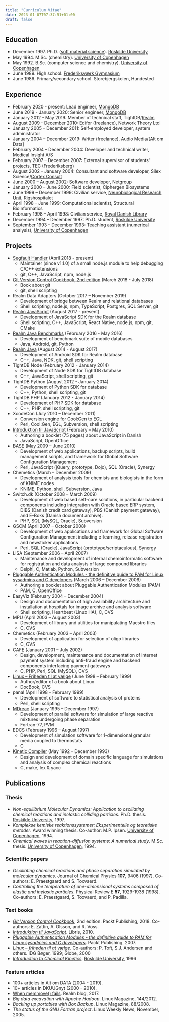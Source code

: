 ```yaml
---
title: "Curriculum Vitae"
date: 2023-01-07T07:37:51+01:00
draft: false
---
```


## Education

* December 1997. Ph.D. ([soft material science](https://en.wikipedia.org/wiki/Soft_matter)). [Roskilde University](https://ruc.dk)
* May 1994. M.Sc. (chemistry). [University of Copenhagen](https://www.ku.dk)
* May 1992. B.Sc. (computer science and chemistry). [University of Copenhagen](https://www.ku.dk)
* June 1989. High school. [Frederiksværk Gymnasium](https://fvgh.dk)
* June 1986. Primary/secondary school. Storebjergskolen, Hundested

## Experience

* February 2020 - present: Lead engineer, [MongoDB](https://www.mongodb.com)
* June 2019 - January 2020: Senior engineer, [MongoDB](https://www.mongodb.com)
* January 2012 - May 2019: Member of technical staff, TightDB/[Realm](https://realm.io)
* August 2009 - December 2010: Edifor (freelance), Network Theory Ltd
* January 2005 – December 2011: Self-employed developer, system administrator
* January 2004 – December 2019: Writer (freelance), Audio Media/[Alt om Data]
* February 2004 – December 2004: Developer and  technical writer, Medical Insight A/S
* February 2007 – December 2007: External supervisor of students' projects, TEC (Frederiksberg)
* August 2002 – January 2004: Consultant and software developer, Silex Science/[Cortex Consult](https://cortexconsult.dk)
* June 2000 – August 2002: Software developer, Netgroup
* January 2000 – June 2000: Field scientist, Ciphergen Biosystems
* June 1999 – December 1999: Civilian service, [Neurobiological Research Unit](https://www.rigshospitalet.dk/afdelinger-og-klinikker/neuro/hjerne-og-nervesygdomme/neurobiologisk-forskningsenhed/Sider/default.aspx), Rigshospitalet
* April 1998 – June 1999: Computational scientist, Structural Bioinformatics
* February 1998 – April 1998: Civilian service, [Royal Danish Library](https://www.kb.dk)
* December 1994 – December 1997: Ph.D. student, [Roskilde University](https://ruc.dk)
* September 1993 – December 1993: Teaching assistant (numerical analysis), [University of Copenhagen](https://www.ku.dk)

## Projects
* [Segfault Handler](https://github.com/ddopson/node-segfault-handler) (April 2018 - present)
  - Maintainer (since v1.1.0) of a small node.js module to help debugging C/C++ extensions
  - git, C++, JavaScript, npm, node.js
* [Git Version Control Cookbook, 2nd edition](https://www.packtpub.com/product/git-version-control-cookbook-second-edition/9781789137545) (March 2018 - July 2018)
  - Book about git
  - git, shell scripting
* Realm Data Adapters (October 2017 – November 2019)
  - Development of bridge between Realm and relational databases
  - Shell scripting, node.js, npm, TypeScript, Postgres, SQL Server, git
* [Realm JavaScript](https://github.com/realm/realm-js) (August 2017 - present)
  - Development of JavaScript SDK for the Realm database
  - Shell scripting, C++, JavaScript, React Native, node.js, npm, git, CMake
* [Realm Java Benchmarks](https://github.com/realm/realm-java-benchmarks) (February 2016 - May 2016)
  - Development of benchmark suite of mobile databases
  - Java, Android, git, Python
* [Realm Java](https://github.com/realm/realm-java) (August 2014 - August 2017)
  - Development of Android SDK for Realm database
  - C++, Java, NDK, git, shell scripting
* TightDB Node (February 2012 - January 2014)
  - Development of Node SDK for TightDB database
  - C++, JavaScript, shell scripting, git
* TightDB Python (August 2012 - January 2014)
  - Development of Python SDK for database
  - C++, Python, shell scripting, git
* TightDB PHP (January 2012 - January 2014)
  - Development of PHP SDK for database
  - C++, PHP, shell scripting, git
* XcodeCon (July 2010 – December 2011)
  - Conversion engine for Cool:Gen to EGL
  - Perl, Cool:Gen, EGL, Subversion, shell scripting
* [Introduktion til JavaScript](https://bibliotek.dk/da/search/work?search_block_form=Introduktion+til+JavaScript&select_material_type=bibdk_frontpage&op=S%C3%B8g&year_op=%2522year_eq%2522&year_value=&form_build_id=form-esiQvj-LrLatjYKqorZNw62SlKQaXTCeOlrbxt3sEoU&form_id=search_block_form&sort=rank_frequency&page_id=bibdk_frontpage#content) (February – May 2010)
  - Authoring a booklet (75 pages) about JavaScript in Danish
  - JavaScript, OpenOffice
* BASE (May 2009 – June 2010)
  - Development of web applications, backup scripts, build management scripts, and framework for Global Software Configuration Management
  - Perl, JavaScript (jQuery, prototype, Dojo), SQL (Oracle), Synergy
* Chemetics (March – December 2009)
  - Development of analysis tools for chemists and biologists in the form of KNIME nodes
  - KNIME, Python, shell, Subversion, Java
* Switch.dk (October 2008 – March 2009)
  - Development of web based self-care solutions, in particular backend components including integration with Oracle based ERP system, DIBS (Danish credit card gateway), PBS (Danish payment gateway), and E-Boks (Danish document archive).
  - PHP, SQL (MySQL, Oracle), Subversion
* GSCM (April 2007 – October 2008)
  - Development of web applications and framework for Global Software Configuration Management including e-learning, release registration and newsticker applications
  - Perl, SQL (Oracle), JavaScript (prototype/scriptaculous), Synergy
* LiSA (September 2006 – April 2007)
  - Maintenance and development of internal chemoinformatic software for registration and data analysis of large compound libraries
  - Delphi, C, Matlab, Python, Subversion
* [Pluggable Authentication Modules - the definitive guide to PAM for Linux sysadmins and C developers](https://www.packtpub.com/product/pluggable-authentication-modules-the-definitive-guide-to-pam-for-linux-sysadmins-and-c-developers/9781904811329) (March 2006 – December 2006)
  - Authoring a booklet about Pluggable Authentication Modules (PAM)
  - PAM, C, OpenOffice
* EasyViz (February 2004 – December 2004)
  - Design and documentation of high availability architecture and installation at hospitals for image archive and analysis software
  - Shell scripting, Heartbeat (Linux HA), C, CVS
* MPU (April 2003 – August 2003)
  - Development of library and utilities for manipulating Maestro files
  - C, CVS
* Chemetics (February 2003 – April 2003)
  - Development of application for selection of oligo libraries
  - C, CVS
* CAFE (January 2001 – July 2002)
  - Design, development, maintenance and documentation of internet payment system including anti-fraud engine and backend components interfacing payment gateways
  - C, PHP, Perl, SQL (MySQL), CVS
* [Linux – Friheden til at vælge](https://linuxbog.dk) (June 1998 – February 1999)
  - Author/editor of a book about Linux
  - DocBook, CVS
* panal (April 1998 – February 1999)
  - Development of software to statistical analysis of proteins
  - Perl, shell scripting
* [MDreac](https://github.com/kneth/MDreac/tree/master/oldsrc) (January 1995 – December 1997)
  - Development of parallel software for simulation of large reactive mixtures  undergoing phase separation
  - Fortran-77, PVM
* EDCS (February 1996 – August 1997(
  - Development of simulation software for 1-dimensional granular media coupled to thermostats
  - C
* [Kinetic Compiler](https://github.com/kneth/kc) (May 1992 – December 1993)
  - Design and development of domain specific language for simulations and analysis of complex chemical reactions
  - C, make, lex & yacc

## Publications

### Thesis
* *Non-equilibrium Molecular Dynamics: Application to oscillating chemical reactions and inelastic colliding particles*. Ph.D. thesis. [Roskilde University](https://ruc.dk), 1997.
* *Komplekse kemiske reaktionssystemer: Eksperimentelle og teoretiske metoder*. Award winning thesis. Co-author: M.P. Ipsen. [University of Copenhagen](https://www.ku.dk), 1994.
* *Chemical waves in reaction-diffusion systems: A numerical study*. M.Sc. thesis. [University of Copenhagen](https://www.ku.dk), 1994.

### Scientific papers
* *Oscillating chemical reactions and phase separation simulated by molecular dynamics*. Journal of Chemical Physics **107**, 9406 (1997). Co-authors: E. Praestgaard and S. Toxvaerd.
* *Controlling the temperature of one-dimensional systems composed of elastic and inelastic particles*. Physical Review E **57**, 1929-1938 (1998). Co-authors: E. Praestgaard, S. Toxvaerd, and P. Padilla.

### Text books
* *[Git Version Control Cookbook](https://www.packtpub.com/product/git-version-control-cookbook-second-edition/9781789137545)*, 2nd edition. Packt Publishing, 2018. Co-authors: E. Zattin, A. Olsson, and R. Voss.
* *[Introduktion til JavaScript](https://bibliotek.dk/da/search/work?search_block_form=Introduktion+til+JavaScript&select_material_type=bibdk_frontpage&op=S%C3%B8g&year_op=%2522year_eq%2522&year_value=&form_build_id=form-esiQvj-LrLatjYKqorZNw62SlKQaXTCeOlrbxt3sEoU&form_id=search_block_form&sort=rank_frequency&page_id=bibdk_frontpage#content)*. Libris, 2010.
* *[Pluggable Authentication Modules - the definitive guide to PAM for Linux sysadmins and C developers](https://www.packtpub.com/product/pluggable-authentication-modules-the-definitive-guide-to-pam-for-linux-sysadmins-and-c-developers/9781904811329)*. Packt Publishing, 2007.
* *[Linux – friheden til at vælge](https://linuxbog.dk)*. Co-authors: P. Toft, S.J. Andersen and others. IDG Bøger, 1999; Globe, 2000
* *[Introduction to Chemical Kinetics](https://github.com/kneth/chemical-kinetics)*. [Roskilde University](https://ruc.dk), 1996

### Feature articles
* 100+ articles in Alt om DATA (2004 - 2019).
* 10+ articles in DKUUGnyt (2000 - 2010).
* [When memmove() fails](/posts/when-memmove-fails/). Realm blog, 2017.
* *Big data excavation with Apache Hadoop*. Linux Magazine, 144/2012.
* *Backing up portables with Box Backup*. Linux Magazine, 88/2008.
* *The status of the GNU Fortran project*. Linux Weekly News, November, 2005.
